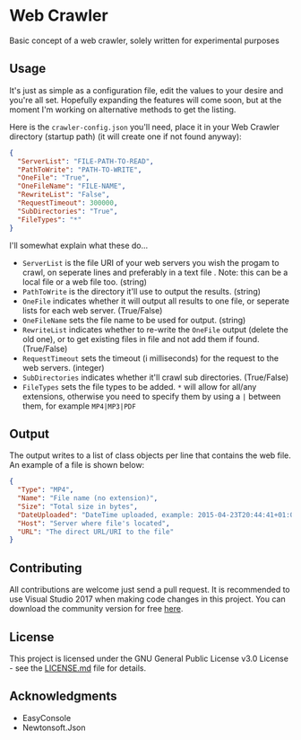 # Web Crawler

Basic concept of a web crawler, solely written for experimental purposes

## Usage

It's just as simple as a configuration file, edit the values to your desire and you're all set. Hopefully expanding the features will come soon, but at the moment I'm working on alternative methods to get the listing.

Here is the `crawler-config.json` you'll need, place it in your Web Crawler directory (startup path) (it will create one if not found anyway):

```json
{
  "ServerList": "FILE-PATH-TO-READ",
  "PathToWrite": "PATH-TO-WRITE",
  "OneFile": "True",
  "OneFileName": "FILE-NAME",
  "RewriteList": "False",
  "RequestTimeout": 300000,
  "SubDirectories": "True",
  "FileTypes": "*"
}
```

I'll somewhat explain what these do...

* `ServerList` is the file URI of your web servers you wish the progam to crawl, on seperate lines and preferably in a text file . Note: this can be a local file or a web file too. (string)
* `PathToWrite` is the directory it'll use to output the results. (string)
* `OneFile` indicates whether it will output all results to one file, or seperate lists for each web server. (True/False)
* `OneFileName` sets the file name to be used for output. (string)
* `RewriteList` indicates whether to re-write the `OneFile` output (delete the old one), or to get existing files in file and not add them if found. (True/False)
* `RequestTimeout` sets the timeout (i milliseconds) for the request to the web servers. (integer)
* `SubDirectories` indicates whether it'll crawl sub directories. (True/False)
* `FileTypes` sets the file types to be added. `*` will allow for all/any extensions, otherwise you need to specify them by using a `|` between them, for example `MP4|MP3|PDF`	

## Output

The output writes to a list of class objects per line that contains the web file. An example of a file is shown below:

```json
{
  "Type": "MP4",
  "Name": "File name (no extension)",
  "Size": "Total size in bytes",
  "DateUploaded": "DateTime uploaded, example: 2015-04-23T20:44:41+01:00",
  "Host": "Server where file's located",
  "URL": "The direct URL/URI to the file"
}
```

## Contributing

All contributions are welcome just send a pull request. It is recommended to use Visual Studio 2017 when making code changes in this project. You can download the community version for free [here](https://www.visualstudio.com/downloads/).

## License

This project is licensed under the GNU General Public License v3.0 License - see the [LICENSE.md](LICENSE.md) file for details.

## Acknowledgments

* EasyConsole
* Newtonsoft.Json